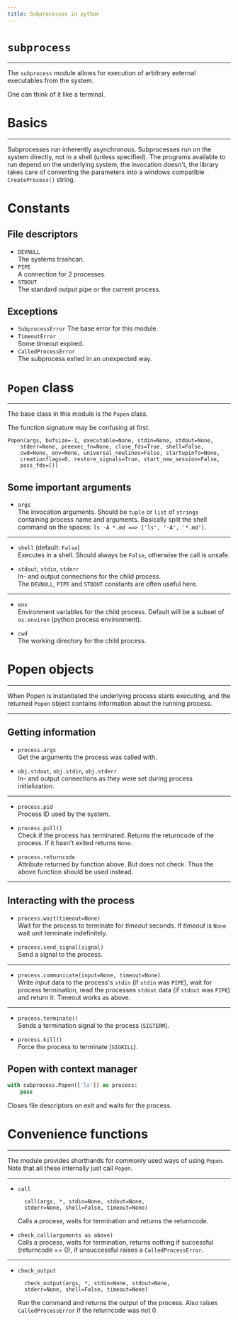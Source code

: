 ```yaml
---
title: Subprocesses in python
---
```

# `subprocess`

---

The `subprocess` module allows for execution of arbitrary external executables from the system.

One can think of it like a terminal.

# Basics

---

Subprocesses run inherently asynchronous.
Subprocesses run on the system directly, not in a shell (unless specified).
The programs available to run depend on the underlying system, the invocation doesn't, the library takes care of converting the parameters into a windows compatible `CreateProcess()` string.

# Constants

## File descriptors

- `DEVNULL`  
    The systems trashcan.
- `PIPE`  
    A connection for 2 processes.
- `STDOUT`  
    The standard output pipe or the current process.

## Exceptions

- `SubprocessError`
    The base error for this module.
- `TimeoutError`  
    Some timeout expired.
- `CalledProcessError`  
    The subprocess exited in an unexpected way.

# `Popen` class

---

The base class in this module is the `Popen` class.

The function signature may be confusing at first.

    Popen(args, bufsize=-1, executable=None, stdin=None, stdout=None,
        stderr=None, preexec_fn=None, close_fds=True, shell=False,
        cwd=None, env=None, universal_newlines=False, startupinfo=None,
        creationflags=0, restore_signals=True, start_new_session=False,
        pass_fds=())


## Some important arguments

- `args`  
    The invocation arguments. Should be `tuple` or `list` of `strings` containing process name and arguments. Basically split the shell command on the spaces: `ls -A *.md ==> ['ls', '-A', '*.md']`.

---

- `shell` (default: `False`)  
    Executes in a shell. Should always be `False`, otherwise the call is unsafe.

- `stdout`, `stdin`, `stderr`  
    In- and output connections for the child process.  
    The `DEVNULL`, `PIPE` and `STDOUT` constants are often useful here.

---

- `env`  
    Environment variables for the child process. Default will be a subset of `os.environ` (python process environment).

- `cwd`  
    The working directory for the child process.

# Popen objects

---

When Popen is instantiated the underlying process starts executing, and the returned `Popen` object contains information about the running process.

---

## Getting information

- `process.args`  
    Get the arguments the process was called with.

- `obj.stdout`, `obj.stdin`, `obj.stderr`  
    In- and output connections as they were set during process initialization.

---

- `process.pid`  
    Process ID used by the system.

- `process.poll()`  
    Check if the process has terminated. Returns the returncode of the process. If it hasn't exited returns `None`.

- `process.returncode`  
    Attribute returned by function above. But does not check. Thus the above function should be used instead.

---

## Interacting with the process

- `process.wait(timeout=None)`  
    Wait for the process to terminate for *timeout* seconds. If *timeout* is `None` wait unit terminate indefinitely.

- `process.send_signal(signal)`  
    Send a signal to the process.

---

- `process.communicate(input=None, timeout=None)`  
    Write *input* data to the process's `stdin` (if `stdin` was `PIPE`), wait for process termination, read the processes `stdout` data (if `stdout` was `PIPE`) and return it. Timeout works as above.

---

- `process.terminate()`  
    Sends a termination signal to the process (`SIGTERM`).

- `process.kill()`  
    Force the process to terminate (`SIGKILL`).



## Popen with context manager

```python
with subprocess.Popen(['ls']) as process:
    pass
```

Closes file descriptors on exit and waits for the process.


# Convenience functions

---

The module provides shorthands for commonly used ways of using `Popen`. Note that all these internally just call `Popen`.

---

- `call`  

        call(args, *, stdin=None, stdout=None,
        stderr=None, shell=False, timeout=None)

    Calls a process, waits for termination and returns the returncode.

- `check_call(arguments as above)`  
    Calls a process, waits for termination, returns nothing if successful (returncode == 0), if unsuccessful raises a `CalledProcessError`.

---

- `check_output`  

        check_output(args, *, stdin=None, stdout=None,
        stderr=None, shell=False, timeout=None)

    Run the command and returns the output of the process. Also raises `CalledProcessError` if the returncode was not 0.
